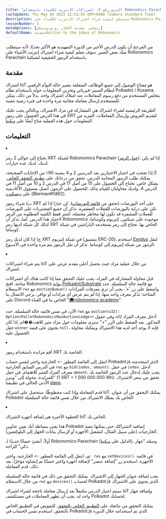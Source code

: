 ```yaml
---
title: "الدرس رقم 5، اشتراكات الإنترنت للأشياء باستخدام Robonomics Parachain"
lastUpdate: Thu May 04 2023 12:53:55 GMT+0400 (Samara Standard Time)
description: ستتعلم كيفية شراء اشتراك الإنترنت للأشياء على Robonomics Parachain باستخدام رموز حقيقية من شبكتنا.
lessonNumber: 5
metaOptions: [يتعلم، مقدمة لأفكار روبونوميكس]
defaultName: مقدمةduction to the ideas of Robonomics
---
```


من المرجح أن يكون الدرس الأخير من الدورة التمهيدية هو الأكثر تحديًا، لأنه سيتطلب منك بعض الصبر. سوف تتعلم كيفية شراء اشتراك إنترنت الأشياء على Robonomics Parachain باستخدام الرموز الحقيقية لشبكتنا.

## مقدمة

اشتراك IoT هو مفتاح الوصول إلى جميع الوظائف المتعلقة بتغيير حالة التوأم الرقمي لنظام السيبر-فيزيائي وتخزين المعلومات حوله باستخدام نظام Polkadot / Kusama. يتخلص المستخدم من دفع رسوم المعاملات عند امتلاك اشتراك واحد. بدلاً من ذلك، يمكن للمستخدم إرسال معاملة مجانية مرة واحدة في فترة زمنية معينة.

الطريقة الرئيسية لشراء اشتراك هي المشاركة في مزاد الاشتراك، وبالتالي يجب عليك في هذا الدرس الحصول على رموز XRT لتقديم العروض وإرسال المعاملات. المزيد من المعلومات حول هذه العملية متاح أيضًا على [ويكينا](https://wiki.robonomics.netwأوk/docs/get-subscription).

## التعليمات

<List type="numbers">

<li>

تحتاج إلى حوالي 2 رمز XRT لشبكة Robonomics Parachain ([حول الرمز](https://robonomics.netwأوk/xrt/)). إذا لم يكن لديك، لديك عدة خيارات:

أ) إذا نجحت في اجتياز الاختبارين بعد الدرسين 2 و 4 بنسبة 90٪ من الإجابات الصحيحة، يمكنك طلب الرموز المجانية للدرس. تحقق من درجاتك على [تطبيق التحقق الخاص](https://lk.robonomics.academy/). بشكل خاص، تحتاج إلى الحصول على 15 من أصل 17 في الدرس 2 و 10 من أصل 11 في الدرس 4، ولديك محاولتان للقيام بذلك. للحصول على الرموز، اتصل بمسؤول الأكاديمية على [ديسكورد](https://discord.gg/xqDgG3EGm9) (IBerman#5862).

ب) شراء رموز XRT على أحد البورصات (تحقق من [قائمة البورصات](https://www.coingecko.com/en/coins/robonomics-network#markets/)). كن حذرًا إذا لم تكن على دراية بالبورصات للعملات المشفرة، تذكر أن جميع المشتريات على البورصات للعملات المشفرة قد تكون لها مخاطر محتملة، اشتر فقط الكمية المطلوبة من الرمز لاجتياز هذا الدرس. كما، تذكر أن Robonomics موجودة على شبكتين، إثيريوم وكوساما، لذلك كل شبكة لديها رمز XRT الخاص بها. تحتاج إلى رمز يستخدمه الباراشين في شبكة كوساما.

ج) إذا كان لديك رمز XRT في شبكة إثيريوم (بتنسيق ERC-20)، استخدم [Exodus](https://old.dapp.robonomics.network/#/exodus) لنقل الرموز من شبكة إثيريوم إلى كوساما. تذكر أن نقل الرموز يتم مرة واحدة في الأسبوع.

</li>

<li>

يتم شراء اشتراكات IoT من خلال عملية مزاد حيث يحصل أعلى مقدم عرض على اشتراك.

قبل محاولة المشاركة في المزاد، يجب عليك التحقق مما إذا كانت هناك أي اشتراكات متاحة. افتح Robonomics [بوابة Polkadot/Substrate](https://polkadot.js.org/apps/?rpc=wss%3A%2F%2Fkusama.rpc.robonomics.network%2F#/chainstate) مع قائمة حالة السلسلة. حدد الاستعلام <code>rws</code> مع <code>auctionQueue()</code> واضغط على زر '+'. يجب أن ترى معرفات المزادات المتاحة؛ تذكر معرف واحد منها. إذا لم يتم عرض أي مزادات أو توافر، يرجى الاتصال بنا على Discord الخاص بنا في القناة "[🎓robonomics-academy](https://discord.com/channels/803947358492557312/803947358492557315)".

الآن، في نفس قائمة حالة السلسلة، حدد <code>rws</code> مع <code>auction(u32): Option&lt;PalletRobonomicsRwsAuctionLedger&gt;</code> وفي حقول <code>u32</code> أدخل معرف المزاد المذكور. بعد الضغط على الزر "+" سترى معلومات حول مزاد مثير للاهت��ام. إذا كان حقل <code>winner</code> يحتوي على قيمة <code>null</code>، فإنه لا يوجد أحد لديه هذا الاشتراك ويمكنك محاولة الحصول عليه.

</li>

<li>

أقم مزايدة باستخدام رموز XRT الخاصة بك.

انتقل إلى القائمة المطور -> الخارجية واختر لنفس حساب Polkadot.js الذي استخدمته في الدرس السابق الخارجية <code>rws</code> مع <code>bid(index, amount)</code>. في حقل <code>index</code>، أدخل معرف المزاد المثير للاهتمام. في حقل <code>amount</code>، يجب عليك إدخال عدد الرموز الخاصة بك للمزايدة، محولة إلى "وينرز" (1 XRT = 1 000 000 000 Wn). تحقق من سعر الاشتراك الأدنى الحالي في تطبيقنا [dapp](https://dapp.robonomics.network/#/subscription). 

قدم المعاملة وإذا كنت محظوظًا، ستحصل على اشتراك IoT. يمكنك التحقق من أن عنوان Polkadot الخاص بك يمتلك الاشتراك من خلال نفس قائمة حالة السلسلة.

</li>

<li>

الخطوة الأخيرة هي إضافة أجهزة لاشتراك IoT الخاص بك.

هذا يعني ببساطة أنك تعين عناوين Polkadot إضافية لاشتراكك حتى يمكنها تنفيذ الخارجيات (على سبيل المثال، لتشغيل الأجهزة أو لإرسال بيانات الجهاز إلى البلوكشين).

أولاً، أنشئ حسابًا جديدًا لـ Robonomics Parachain (الدليل على [ويكينا](https://wiki.robonomics.network/docs/create-account-in-dapp/))، وسمّه "جهاز ذكي" للراحة.

ثم، انتقل إلى القائمة المطور -> الخارجية، واختر <code> rws</code> مع <code>setDevices()</code>. في قائمة الأجهزة، استخدم زر "إضافة عنصر" لإضافة أجهزة واختر حسابًا تم إنشاؤه مؤخرًا. بعد ذلك، قدم المعاملة.

يجب إضافة عنوان الجهاز إلى الاشتراك. يمكنك التحقق من ذلك في قائمة حالة السلسلة من خلال الاستعلام <code>rws</code> مع <code>devices()</code> لحساب Polkadot.js الذي يحتوي على الاشتراك.

</li>

</List>

<Result>

سيتم اعتبار الدرس مكتملاً بعد إرسال معاملة ناجحة لشراء اشتراك IoT وإضافة جهاز واحد له. يجب أن تظهر المعاملات في مستكشف Polkadot لحسابك.

يمكنك التحقق من نتائجك على [التطبيق الخاص بالتحقق](https://lk.robonomics.academy/). للتفويض في التطبيق الخاص بالتحقق، استخدم نفس الحساب في Polkadot.js الذي تم استخدامه خلال الدورة.

</Result>